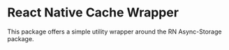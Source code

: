 # React Native Cache Wrapper

This package offers a simple utility wrapper around the RN Async-Storage package.
